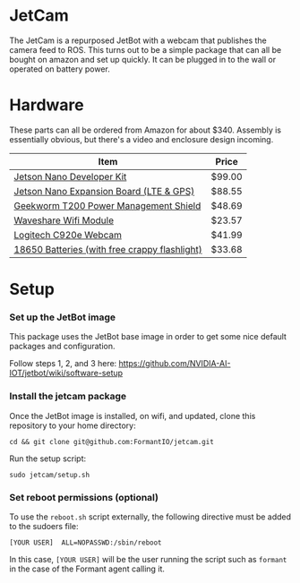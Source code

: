# JetCam
The JetCam is a repurposed JetBot with a webcam that publishes the camera feed to ROS. This turns out to be a simple package that can all be bought on amazon and set up quickly. It can be plugged in to the wall or operated on battery power.

# Hardware
These parts can all be ordered from Amazon for about $340. Assembly is essentially obvious, but there's a video and enclosure design incoming.

| Item | Price |
|------|-------|
| [Jetson Nano Developer Kit](https://www.amazon.com/NVIDIA-Jetson-Nano-Developer-945-13450-0000-100/dp/B084DSDDLT/) | $99.00 |
| [Jetson Nano Expansion Board (LTE & GPS)](https://www.amazon.com/SIM7600G-H-Communication-Positioning-Applicable-XYGStudy/dp/B085SXS27V) | $88.55 |
| [Geekworm T200 Power Management Shield](https://www.amazon.com/Geekworm-NVIDIA-Management-Expansion-Developer/dp/B07VNST1F8) | $48.69 |
| [Waveshare Wifi Module](https://www.amazon.com/Wireless-AC8265-Wireless-Developer-Support-Bluetooth/dp/B07SM4SPLV) | $23.57 |
| [Logitech C920e Webcam](https://www.amazon.com/Logitech-C270-720pixels-Black-webcam/dp/B01BGBJ8Y0/) | $41.99 |
| [18650 Batteries (with free crappy flashlight)](https://www.amazon.com/Tactical-Flashlight-Rechargeable-Batteries-Resistant/dp/B07SQLRMQH/) | $33.68 |

# Setup
### Set up the JetBot image
This package uses the JetBot base image in order to get some nice default packages and configuration.

Follow steps 1, 2, and 3 here: https://github.com/NVIDIA-AI-IOT/jetbot/wiki/software-setup

### Install the jetcam package
Once the JetBot image is installed, on wifi, and updated, clone this repository to your home directory:
```
cd && git clone git@github.com:FormantIO/jetcam.git
```
Run the setup script:
```
sudo jetcam/setup.sh
```

### Set reboot permissions (optional)
To use the `reboot.sh` script externally, the following directive must be added to the sudoers file:
```
[YOUR USER]  ALL=NOPASSWD:/sbin/reboot
```
In this case, `[YOUR USER]` will be the user running the script such as `formant` in the case of the Formant agent calling it.
